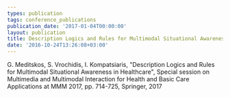 ```yaml
---
types: publication
tags: conference_publications
publication_date: '2017-01-04T00:00:00'
layout: publication
title: Description Logics and Rules for Multimodal Situational Awareness in Healthcare
date: '2016-10-24T13:26:08+03:00'
---
```

<p>G. Meditskos, S. Vrochidis, I. Kompatsiaris, "Description Logics and Rules for Multimodal Situational Awareness in Healthcare", Special session on Multimedia and Multimodal Interaction for Health and Basic Care Applications at MMM 2017, pp. 714-725, Springer, 2017</p>
